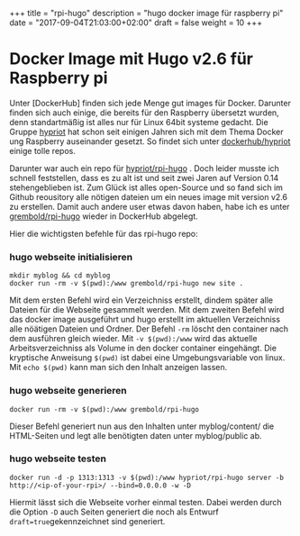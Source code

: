 +++
title = "rpi-hugo"
description = "hugo docker image für raspberry pi"
date = "2017-09-04T21:03:00+02:00"
draft = false
weight = 10
+++

# Docker Image mit Hugo v2.6 für Raspberry pi
Unter [DockerHub] finden sich jede Menge gut images für Docker. Darunter finden sich auch einige, die bereits für den Raspberry übersetzt wurden, denn standartmäßig ist alles nur für Linux 64bit systeme gedacht.
Die Gruppe [hypriot](https://blog.hypriot.com) hat schon seit einigen Jahren sich mit dem Thema Docker ung Raspberry auseinander gesetzt.
So findet sich unter [dockerhub/hypriot](https://hub.docker.com/u/hypriot/) einige tolle repos.

Darunter war auch ein repo für [hypriot/rpi-hugo](https://hub.docker.com/r/hypriot/rpi-hugo/) . Doch leider musste ich schnell feststellen, dass es zu alt ist und seit zwei Jaren auf Version 0.14 stehengeblieben ist.
Zum Glück ist alles open-Source und so fand sich im Github reousitory alle nötigen dateien um ein neues image mit version v2.6 zu erstellen.
Damit auch andere user etwas davon haben, habe ich es unter [grembold/rpi-hugo](grembold/rpi-hugo) wieder in DockerHub abgelegt. 

Hier die wichtigsten befehle für das rpi-hugo repo:

### hugo webseite initialisieren
    mkdir myblog && cd myblog
    docker run -rm -v $(pwd):/www grembold/rpi-hugo new site .

Mit dem ersten Befehl wird ein Verzeichniss erstellt, dindem später alle Dateien für die Webseite gesammelt werden.
Mit dem zweiten Befehl wird das docker image ausgeführt und hugo erstellt im aktuellen Verzeichniss alle nöätigen Dateien und Ordner.
Der Befehl `-rm` löscht den container nach dem ausführen gleich wieder. Mit `-v $(pwd):/www` wird das aktuelle Arbeitsverzeichniss als Volume in den docker container eingehängt. 
Die kryptische Anweisung `$(pwd)` ist dabei eine Umgebungsvariable von linux. Mit `echo $(pwd)` kann man sich den Inhalt anzeigen lassen.

### hugo webseite generieren
    docker run -rm -v $(pwd):/www grembold/rpi-hugo

Dieser Befehl generiert nun aus den Inhalten unter myblog/content/ die HTML-Seiten und legt alle benötigten daten unter myblog/public ab.


### hugo webseite testen
    docker run -d -p 1313:1313 -v $(pwd):/www hypriot/rpi-hugo server -b http://<ip-of-your-rpi>/ --bind=0.0.0.0 -w -D

Hiermit lässt sich die Webseite vorher einmal testen. Dabei werden durch die Option `-D` auch Seiten generiert die noch als Entwurf `draft=true`gekennzeichnet sind generiert.


